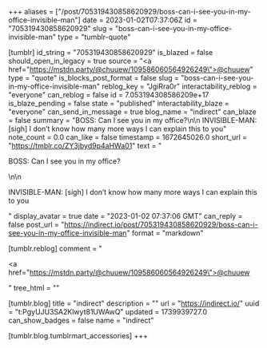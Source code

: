 +++
aliases = ["/post/705319430858620929/boss-can-i-see-you-in-my-office-invisible-man"]
date = 2023-01-02T07:37:06Z
id = "705319430858620929"
slug = "boss-can-i-see-you-in-my-office-invisible-man"
type = "tumblr-quote"

[tumblr]
id_string = "705319430858620929"
is_blazed = false
should_open_in_legacy = true
source = "<a href=\"https://mstdn.party/@chuuew/109586060564926249\">@chuuew</a>"
type = "quote"
is_blocks_post_format = false
slug = "boss-can-i-see-you-in-my-office-invisible-man"
reblog_key = "JgiRra0r"
interactability_reblog = "everyone"
can_reblog = false
id = 7.053194308586209e+17
is_blaze_pending = false
state = "published"
interactability_blaze = "everyone"
can_send_in_message = true
blog_name = "indirect"
can_blaze = false
summary = "BOSS: Can I see you in my office?\n\n INVISIBLE-MAN: [sigh] I don’t know how many more ways I can explain this to you"
note_count = 0.0
can_like = false
timestamp = 1672645026.0
short_url = "https://tmblr.co/ZY3jbyd9p4aHWa01"
text = "<p>BOSS: Can I see you in my office?</p>\n\n<p>INVISIBLE-MAN: [sigh] I don&rsquo;t know how many more ways I can explain this to you</p>"
display_avatar = true
date = "2023-01-02 07:37:06 GMT"
can_reply = false
post_url = "https://indirect.io/post/705319430858620929/boss-can-i-see-you-in-my-office-invisible-man"
format = "markdown"

[tumblr.reblog]
comment = "<p><a href=\"https://mstdn.party/@chuuew/109586060564926249\">@chuuew</a></p>"
tree_html = ""

[tumblr.blog]
title = "indirect"
description = ""
url = "https://indirect.io/"
uuid = "t:PgyUJU3SA2Klwyt81UWAwQ"
updated = 1739939727.0
can_show_badges = false
name = "indirect"

[tumblr.blog.tumblrmart_accessories]
+++

